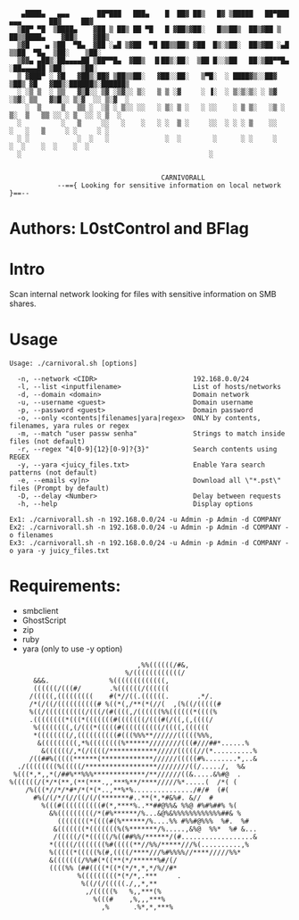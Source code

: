 ```                                                                                     
   ▄████▄   ▄▄▄       ██▀███   ███▄    █  ██▓ ██▒   █▓ ▒█████   ██▀███   ▄▄▄       ██▓     ██▓    
  ▒██▀ ▀█  ▒████▄    ▓██ ▒ ██▒ ██ ▀█   █ ▓██▒▓██░   █▒▒██▒  ██▒▓██ ▒ ██▒▒████▄    ▓██▒    ▓██▒    
  ▒▓█    ▄ ▒██  ▀█▄  ▓██ ░▄█ ▒▓██  ▀█ ██▒▒██▒ ▓██  █▒░▒██░  ██▒▓██ ░▄█ ▒▒██  ▀█▄  ▒██░    ▒██░    
  ▒▓▓▄ ▄██▒░██▄▄▄▄██ ▒██▀▀█▄  ▓██▒  ▐▌██▒░██░  ▒██ █░░▒██   ██░▒██▀▀█▄  ░██▄▄▄▄██ ▒██░    ▒██░    
  ▒ ▓███▀ ░ ▓█   ▓██▒░██▓ ▒██▒▒██░   ▓██░░██░   ▒▀█░  ░ ████▓▒░░██▓ ▒██▒ ▓█   ▓██▒░██████▒░██████▒
  ░ ░▒ ▒  ░ ▒▒   ▓▒█░░ ▒▓ ░▒▓░░ ▒░   ▒ ▒ ░▓     ░ ▐░  ░ ▒░▒░▒░ ░ ▒▓ ░▒▓░ ▒▒   ▓▒█░░ ▒░▓  ░░ ▒░▓  ░
    ░  ▒     ▒   ▒▒ ░  ░▒ ░ ▒░░ ░░   ░ ▒░ ▒ ░   ░ ░░    ░ ▒ ▒░   ░▒ ░ ▒░  ▒   ▒▒ ░░ ░ ▒  ░░ ░ ▒  ░
  ░          ░   ▒     ░░   ░    ░   ░ ░  ▒ ░     ░░  ░ ░ ░ ▒    ░░   ░   ░   ▒     ░ ░     ░ ░   
  ░ ░            ░  ░   ░              ░  ░        ░      ░ ░     ░           ░  ░    ░  ░    ░  ░
  ░                                               ░                                               
 
 ```
                                          CARNIVORALL
                --=={ Looking for sensitive information on local network }==-- 
                
# Authors: L0stControl and BFlag

# Intro

Scan internal network looking for files with sensitive information on SMB shares. 

# Usage

    Usage: ./carnivoral.sh [options]
    
      -n, --network <CIDR>                        192.168.0.0/24
      -l, --list <inputfilename>                  List of hosts/networks
      -d, --domain <domain>                       Domain network
      -u, --username <guest>                      Domain username 
      -p, --password <guest>                      Domain password
      -o, --only <contents|filenames|yara|regex>  ONLY by contents, filenames, yara rules or regex
      -m, --match "user passw senha"              Strings to match inside files (not default)
      -r, --regex "4[0-9]{12}[0-9]?{3}"           Search contents using REGEX
      -y, --yara <juicy_files.txt>                Enable Yara search patterns (not default)
      -e, --emails <y|n>                          Download all \"*.pst\" files (Prompt by default) 
      -D, --delay <Number>                        Delay between requests  
      -h, --help                                  Display options
        
    Ex1: ./carnivorall.sh -n 192.168.0.0/24 -u Admin -p Admin -d COMPANY  
    Ex2: ./carnivorall.sh -n 192.168.0.0/24 -u Admin -p Admin -d COMPANY -o filenames
    Ex3: ./carnivorall.sh -n 192.168.0.0/24 -u Admin -p Admin -d COMPANY -o yara -y juicy_files.txt


# Requirements:

- smbclient 
- GhostScript
- zip
- ruby
- yara (only to use -y option)


```
                                ,%%((((((/#&,                                  
                             %/((((((((((((/                                   
      &&&.               %(((((((((((((,                                     
      ((((((/(((#/       .%((((((/((((((                                       
     /(((((,(((((((((    #(*//((.((((((.       .*/.                            
     /*(/((/((((((((((# %((*(,/**(*(//(  ,(%((/(((((#                          
     %((/((((((((((/(((/(#((((,/((((((%%((((((*((((%                           
     .((((((((*(((*(((((((#(((((((/(((#(/((,(,((((/                            
      %((((((((,(/(((*(((((#((((((((((/((((,((((((                             
      *((((((((/,((((((((((#(((%%%**//////(((((%%%,                            
       &(((((((((,*%((((((((%******////////(((#///##*......%                   
        &((((((/,*(/((((/************/////(((((//(*..........%                 
     /((##%(((((******(*************//////(((((#%........*,..&                 
  ./((((((((%(((((/******************////////((/...../,  %&                  
 %(((*,*,,*(/##%**%%%*************/**//////((&.....&%#@  .                     
%((((((/(*/*(**,(**(***.,,***%**/****/////%*.....(  /*( (                      
    /%(((*//*/*#*/*(*(*..,**%*%.............../#/#  (#(                        
      #%(/(/*/(//((/(/(*******#..**(*,*#&%#. &//  #                          
        %(((#((((((((((#(*,****%..**##@%%& %%@ #%#%##% %(                      
          &%(((((((((/*(#%******/%...&@%&%%%%%%%%%%%%##& %                   
            ((((((((*((((#(%******/%....%% #%%#@%%%  %#.  %#                 
           &(((((((*(((((((%(%*******/%.....,&%@  %%*  %# &...                 
           /(((((/(*(((((/%((##%%/******/(#..................&                 
          *(((((/(((((((%#(((((**//%%/*****///%(..........,%                   
          %(((((*(((((%(#,((((/****///%#%%%%//****/////%%*                     
          &(((((((/%%#(*((**(*/******%#/(/                                     
          ((((%% (##((((*((*(*/*,*,*/%//#*                                     
                 %(((((((((*(*/*,.***     .                                    
                  %((/(/(((((./,,*,**                                          
                   ,/(((((%   %,,***(%                                         
                     %(((#    ,%,,,***%                                        
                       ,%      .%*,*,***%   
 ```      

